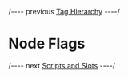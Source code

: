 
/---- previous
[Tag Hierarchy](tag-hierarchy.md)
----/

# Node Flags

/---- next
[Scripts and Slots](scripts-and-slots.md)
----/
